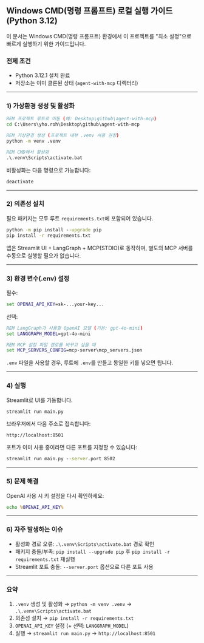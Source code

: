 ## Windows CMD(명령 프롬프트) 로컬 실행 가이드 (Python 3.12)

이 문서는 Windows CMD(명령 프롬프트) 환경에서 이 프로젝트를 "최소 설정"으로 빠르게 실행하기 위한 가이드입니다.

### 전제 조건
- Python 3.12.1 설치 완료
- 저장소는 이미 클론된 상태 (`agent-with-mcp` 디렉터리)

---

### 1) 가상환경 생성 및 활성화

```bat
REM 프로젝트 루트로 이동 (예: Desktop\github\agent-with-mcp)
cd C:\Users\yho.roh\Desktop\github\agent-with-mcp

REM 가상환경 생성 (프로젝트 내부 .venv 사용 권장)
python -m venv .venv

REM CMD에서 활성화
.\.venv\Scripts\activate.bat
```

비활성화는 다음 명령으로 가능합니다:
```bat
deactivate
```

---

### 2) 의존성 설치

필요 패키지는 모두 루트 `requirements.txt`에 포함되어 있습니다.

```bat
python -m pip install --upgrade pip
pip install -r requirements.txt
```

앱은 Streamlit UI + LangGraph + MCP(STDIO)로 동작하며, 별도의 MCP 서버를 수동으로 실행할 필요가 없습니다.

---

### 3) 환경 변수(.env) 설정

필수:
```bat
set OPENAI_API_KEY=sk-...your-key...
```

선택:
```bat
REM LangGraph가 사용할 OpenAI 모델 (기본: gpt-4o-mini)
set LANGGRAPH_MODEL=gpt-4o-mini

REM MCP 설정 파일 경로를 바꾸고 싶을 때
set MCP_SERVERS_CONFIG=mcp-server\mcp_servers.json
```

`.env` 파일을 사용할 경우, 루트에 `.env`를 만들고 동일한 키를 넣으면 됩니다.

---

### 4) 실행

Streamlit로 UI를 기동합니다.

```bat
streamlit run main.py
```

브라우저에서 다음 주소로 접속합니다:
```
http://localhost:8501
```

포트가 이미 사용 중이라면 다른 포트를 지정할 수 있습니다:
```bat
streamlit run main.py --server.port 8502
```

---

### 5) 문제 해결

OpenAI 사용 시 키 설정을 다시 확인하세요:
```bat
echo %OPENAI_API_KEY%
```

---

### 6) 자주 발생하는 이슈

- 활성화 경로 오류: `.\.venv\Scripts\activate.bat` 경로 확인
- 패키지 충돌/부족: `pip install --upgrade pip` 후 `pip install -r requirements.txt` 재실행
- Streamlit 포트 충돌: `--server.port` 옵션으로 다른 포트 사용

---

### 요약
1. `.venv` 생성 및 활성화 → `python -m venv .venv` → `.\.venv\Scripts\activate.bat`
2. 의존성 설치 → `pip install -r requirements.txt`
3. `OPENAI_API_KEY` 설정 (+ 선택: `LANGGRAPH_MODEL`)
4. 실행 → `streamlit run main.py` → `http://localhost:8501`


